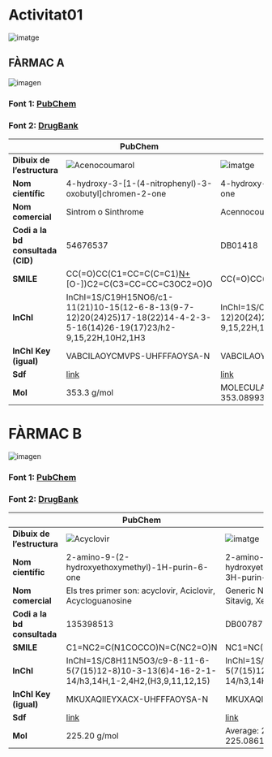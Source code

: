 # Activitat01
![imatge](https://github.com/mmonpeat/Python/assets/115364869/6318e3e3-a56a-4e8d-9c73-25a646e476dd)

## FÀRMAC A

![imagen](https://github.com/mmonpeat/Python/assets/115364869/efc2c536-681a-4077-8874-198f62d3c821) 

### Font 1: [PubChem](https://pubchem.ncbi.nlm.nih.gov/compound/54676537)

### Font 2: [DrugBank](https://go.drugbank.com/drugs/DB01418)


|                   | PubChem                                         | DrugBank                                       |
|-------------------|------------------------------------------------|----------------------------------------------|
| **Dibuix de l’estructura** | ![Acenocoumarol](https://github.com/mmonpeat/Python/assets/115364869/d8ecbc59-37db-4457-a611-3514649e6ad8) | ![imatge](https://github.com/mmonpeat/Python/assets/115364869/d7c1a720-b7b3-4f15-9ed4-f9cd1a80867c) |
| **Nom científic**          | 4-hydroxy-3-[1-(4-nitrophenyl)-3-oxobutyl]chromen-2-one | 4-hydroxy-3-[1-(4-nitrophenyl)-3-oxobutyl]-2H-chromen-2-one |
| **Nom comercial**          | Sintrom o Sinthrome | Acennocoumarol(no ho posa) |
| **Codi a la bd consultada (CID)**| 54676537 | DB01418 |
| **SMILE**                  | CC(=O)CC(C1=CC=C(C=C1)[N+](=O)[O-])C2=C(C3=CC=CC=C3OC2=O)O | CC(=O)CC(C1=CC=C(C=C1)[N+]([O-])=O)C1=C(O)C2=CC=CC=C2OC1=O |
| **InChI**                  | InChI=1S/C19H15NO6/c1-11(21)10-15(12-6-8-13(9-7-12)20(24)25)17-18(22)14-4-2-3-5-16(14)26-19(17)23/h2-9,15,22H,10H2,1H3 | InChI=1S/C19H15NO6/c1-11(21)10-15(12-6-8-13(9-7-12)20(24)25)17-18(22)14-4-2-3-5-16(14)26-19(17)23/h2-9,15,22H,10H2,1H3 |
| **InChI Key (igual)**      | VABCILAOYCMVPS-UHFFFAOYSA-N | VABCILAOYCMVPS-UHFFFAOYSA-N |
| **Sdf**                    | [link](/RepresentacioEstructuresQuimiquesSdf/PubChem_FarmacA.sdf) | [link](/RepresentacioEstructuresQuimiquesSdf/DB01418_DrugBank_FarmacA.sdf) |
| **Mol**                   | 353.3 g/mol | MOLECULAR_WEIGHT: 353.3255 EXACT_MASS(Monoisotopic): 353.089937217 |


# FÀRMAC B

![imagen](https://github.com/mmonpeat/Python/assets/115364869/d8d40253-e29d-4410-90ac-f741ef7a8714)

### Font 1: [PubChem](https://pubchem.ncbi.nlm.nih.gov/compound/135398513)

### Font 2: [DrugBank](https://go.drugbank.com/drugs/DB00787)

|                   | PubChem                                         | DrugBank                                       |
|-------------------|------------------------------------------------|----------------------------------------------|
| **Dibuix de l’estructura** | ![Acyclovir](https://github.com/mmonpeat/Python/assets/115364869/c48bf317-4978-404b-bece-c47438cecfd1) | ![imatge](https://github.com/mmonpeat/Python/assets/115364869/0bdff2e8-0dcd-4e29-9afb-64232e98ca0c) |
| **Nom científic**          | 2-amino-9-(2-hydroxyethoxymethyl)-1H-purin-6-one | 2-amino-9-[(2-hydroxyethoxy)methyl]-6,9-dihydro-3H-purin-6-one |
| **Nom comercial**          | Els tres primer son: acyclovir, Aciclovir, Acycloguanosine | Generic Name: Acyclovir Brand Names: Sitavig, Xerese, Zovirax |
| **Codi a la bd consultada**| 135398513 | DB00787 |
| **SMILE**                  | C1=NC2=C(N1COCCO)N=C(NC2=O)N | NC1=NC(=O)C2=C(N1)N(COCCO)C=N2 |
| **InChI**                  | InChI=1S/C8H11N5O3/c9-8-11-6-5(7(15)12-8)10-3-13(6)4-16-2-1-14/h3,14H,1-2,4H2,(H3,9,11,12,15) |  InChI=1S/C8H11N5O3/c9-8-11-6-5(7(15)12-8)10-3-13(6)4-16-2-1-14/h3,14H,1-2,4H2,(H3,9,11,12,15) |
| **InChI Key (igual)**      | MKUXAQIIEYXACX-UHFFFAOYSA-N | MKUXAQIIEYXACX-UHFFFAOYSA-N |
| **Sdf**                    | [link](/RepresentacioEstructuresQuimiquesSdf/PubChem_FarmacB.sdf) | [link](/RepresentacioEstructuresQuimiquesSdf/DB00787_DrugBank_FarmacB.sdf) |
| **Mol**                   | 225.20 g/mol | Average: 225.2046 Monoisotopic: 225.086189243  |
